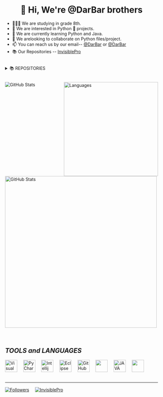 <h1 align="center"> 👋 Hi, We're @DarBar brothers</h1>

- 👨🏻‍🎓 We are studying in grade 8th.   &nbsp; &nbsp;
- 👀 We are interested in Python 🐍 projects.  &nbsp; &nbsp;
- 🌱 We are currently learning Python and Java.  &nbsp; &nbsp;
- 💞️ We arelooking to collaborate on Python files/project.  &nbsp; &nbsp; 
- 📫 You can reach us by our email-- [@DarBar](mailto:dhyeyrathodsir@gmail.com) or [@DarBar](mailto:rathod.bhavy77@gmail.com)
- 📚 Our Repositories -- [InvisiblePro](https://github.com/InvisiblePro?tab=repositories)

<br/>

<details><summary>  📚  REPOSITORIES</summary>
<br>
  
- [Aerial Distance Calculator](https://github.com/InvisiblePro/Aerial-Distance-Calculator)   
   
- [Java_Mini_Projects](https://github.com/InvisiblePro/Java_Mini_Projects)
   
- [Kotlin](https://github.com/InvisiblePro/Kotlin)
   
- [Py_Mini_Projects](https://github.com/InvisiblePro/Py_Mini_Projects)
   
- [QR-Code_Python](https://github.com/InvisiblePro/QR-Code_Python)

- [StonePaperScissor](https://github.com/InvisiblePro/StonePaperScissor)
<br/>
</details>
<span>
<br/>
</span>

<img alt="GitHub Stats" src="https://github-readme-stats.vercel.app/api?username=InvisiblePro&show_icons=true&theme=radical&title_color=00ffff&text_color=fff"/> <img alt="Languages" src="https://github-readme-stats.vercel.app/api/top-langs/?username=InvisiblePro&hide_border=false&theme=radical&show_icons=true&bg_color=151415&text_color=fff&title_color=0ff" width="310px" align="right"/> <img alt="GitHub Stats" src="https://github-readme-streak-stats.herokuapp.com/?user=InvisiblePro&theme=black-ice&stroke=f00" width=500/> 
<br/>
<br/>
<br/>

## ***TOOLS*** *and* ***LANGUAGES*** 
[<img alt="Visual Studio Code" src="https://cdn.icon-icons.com/icons2/2107/PNG/512/file_type_vscode_icon_130084.png" width="40px" />](https://code.visualstudio.com/) &nbsp;&nbsp;&nbsp; 
[<img src="https://upload.wikimedia.org/wikipedia/commons/thumb/1/1d/PyCharm_Icon.svg/1024px-PyCharm_Icon.svg.png" alt="PyCharm" width="40px">](https://www.jetbrains.com/pycharm/) &nbsp;&nbsp;&nbsp;  [<img src="https://upload.wikimedia.org/wikipedia/commons/thumb/9/9c/IntelliJ_IDEA_Icon.svg/1200px-IntelliJ_IDEA_Icon.svg.png" width="40px" alt="Intellij">](https://www.jetbrains.com/idea) &nbsp;&nbsp;&nbsp;
[<img src="https://user-images.githubusercontent.com/11943860/46922529-b28cdc80-cfe0-11e8-9aec-0091161d3599.png" alt="Eclipse" width="40px">](https://www.eclipse.org/) &nbsp;&nbsp;&nbsp;
[<img alt="GitHub" src="https://cdn-icons-png.flaticon.com/512/25/25231.png" width="40px" />](https://www.github.com/) &nbsp;&nbsp;&nbsp;
[<img src="https://cdn.iconscout.com/icon/free/png-256/python-3521655-2945099.png" width="40px" />](https://www.python.org/) &nbsp;&nbsp;&nbsp;  [<img src="https://cdn-icons-png.flaticon.com/512/226/226777.png" alt="JAVA" width="40px">](https://www.java.com/en/)   &nbsp;&nbsp;&nbsp; [<img src="https://upload.wikimedia.org/wikipedia/commons/thumb/3/38/Jupyter_logo.svg/1200px-Jupyter_logo.svg.png" width="40px"/>](https://jupyter.org/) &nbsp;&nbsp;&nbsp;
<br/>
<br/>

<hr>

[<img src="https://img.shields.io/github/followers/InvisiblePro?label=Followers&style=for-the-badge" align="center" alt="Followers"/>](https://github.com/InvisiblePro?tab=followers)&nbsp;&nbsp;&nbsp;&nbsp; [<img src="https://img.shields.io/badge/GitHub-InvisiblePro-blue?logo=github&style=for-the-badge" align="center" alt="InvisiblePro">](https://github.com/InvisiblePro)
